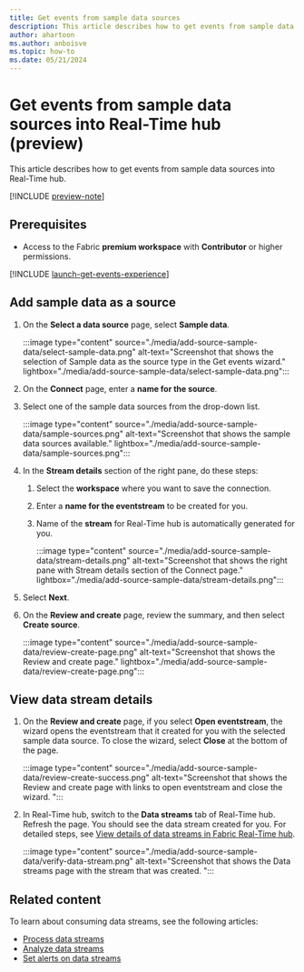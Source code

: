 ```yaml
---
title: Get events from sample data sources
description: This article describes how to get events from sample data sources.
author: ahartoon
ms.author: anboisve
ms.topic: how-to
ms.date: 05/21/2024
---
```


# Get events from sample data sources into Real-Time hub (preview)
This article describes how to get events from sample data sources into Real-Time hub. 

[!INCLUDE [preview-note](./includes/preview-note.md)]

## Prerequisites

- Access to the Fabric **premium workspace** with **Contributor** or higher permissions.

[!INCLUDE [launch-get-events-experience](./includes/launch-get-events-experience.md)]

## Add sample data as a source

1. On the **Select a data source** page, select **Sample data**. 

    :::image type="content" source="./media/add-source-sample-data/select-sample-data.png" alt-text="Screenshot that shows the selection of Sample data as the source type in the Get events wizard." lightbox="./media/add-source-sample-data/select-sample-data.png":::
1. On the **Connect** page, enter a **name for the source**.
1. Select one of the sample data sources from the drop-down list. 

    :::image type="content" source="./media/add-source-sample-data/sample-sources.png" alt-text="Screenshot that shows the sample data sources available." lightbox="./media/add-source-sample-data/sample-sources.png":::     
1. In the **Stream details** section of the right pane, do these steps:
    1. Select the **workspace** where you want to save the connection.
    1. Enter a **name for the eventstream** to be created for you.
    1. Name of the **stream** for Real-Time hub is automatically generated for you. 

        :::image type="content" source="./media/add-source-sample-data/stream-details.png" alt-text="Screenshot that shows the right pane with Stream details section of the Connect page." lightbox="./media/add-source-sample-data/stream-details.png":::                
1. Select **Next**. 
1. On the **Review and create** page, review the summary, and then select **Create source**.

    :::image type="content" source="./media/add-source-sample-data/review-create-page.png" alt-text="Screenshot that shows the Review and create page." lightbox="./media/add-source-sample-data/review-create-page.png":::                
 

## View data stream details

1. On the **Review and create** page, if you select **Open eventstream**, the wizard opens the eventstream that it created for you with the selected sample data source. To close the wizard, select **Close** at the bottom of the page. 

    :::image type="content" source="./media/add-source-sample-data/review-create-success.png" alt-text="Screenshot that shows the Review and create page with links to open eventstream and close the wizard. ":::                
1. In Real-Time hub, switch to the **Data streams** tab of Real-Time hub. Refresh the page. You should see the data stream created for you. For detailed steps, see [View details of data streams in Fabric Real-Time hub](view-data-stream-details.md).
 
    :::image type="content" source="./media/add-source-sample-data/verify-data-stream.png" alt-text="Screenshot that shows the Data streams page with the stream that was created. ":::                



## Related content
To learn about consuming data streams, see the following articles:

- [Process data streams](process-data-streams-using-transformations.md)
- [Analyze data streams](analyze-data-streams-using-kql-table-queries.md)
- [Set alerts on data streams](set-alerts-data-streams.md)


